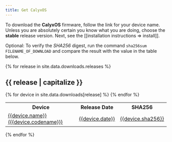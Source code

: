 ```yaml
---
title: Get CalyxOS
---
```


To download the <strong>Calyx<span>OS</span></strong> firmware, follow the link for your device name. Unless you are absolutely certain you know what you are doing, choose the **stable** release version. Next, see the [[installation instructions => install]].

Optional: To verify the *SHA256* digest, run the command `sha256sum FILENAME_OF_DOWNLOAD` and compare the result with the value in the table below.

{% for release in site.data.downloads.releases %}
<h2 class="mt-3">{{ release | capitalize }}</h2>
<table class="table table-striped download">
  <tr><th>Device</th><th>Release Date</th><th>SHA256</th></tr>
{% for device in site.data.downloads[release] %}
  <tr>
    <td><a href="{{device.link}}">{{device.name}} ({{device.codename}})</a></td>
    <td><a href="{{device.link}}">{{device.date}}</a></td>
    <td class="hash"><a href="{{device.link}}">{{device.sha256}}</a></td>
  </tr>
{% endfor %}
</table>
{% endfor %}

